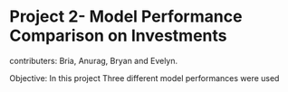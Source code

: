 # Project 2- Model Performance Comparison on Investments
contributers:  Bria, Anurag, Bryan and Evelyn.

Objective: In this project Three different model performances were used 

